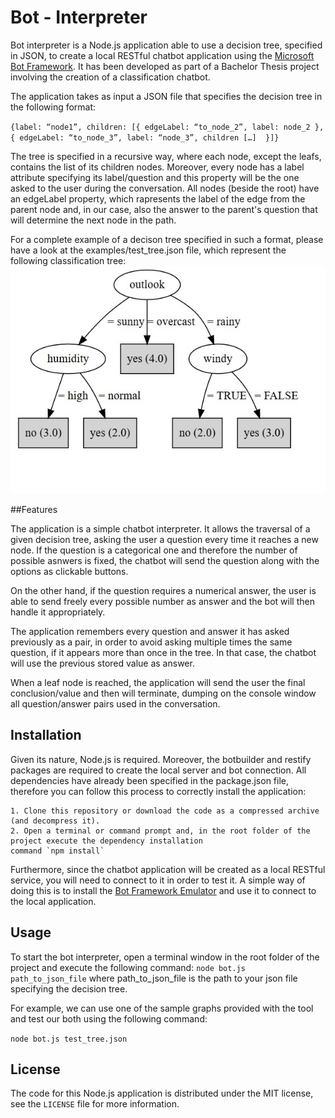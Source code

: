 # Bot - Interpreter
Bot interpreter is a Node.js application able to use a decision tree, specified in JSON, to create a local RESTful chatbot application using the [Microsoft Bot Framework](https://dev.botframework.com/). It has been developed as part of a Bachelor Thesis project involving the creation of a classification chatbot. 

The application takes as input a JSON file that specifies the decision tree in the following format: 

`{label: “node1”, children: [{ edgeLabel: “to_node_2”, label: node_2 }, { edgeLabel: “to_node_3”, label: “node_3”, children […]  }]}`

The tree is specified in a recursive way, where each node, except the leafs, contains the list of its children nodes. Moreover, every node has a label attribute specifying its label/question and this property will be the one asked to the user during the conversation. All nodes (beside the root) have an edgeLabel property, which rapresents the label of the edge from the parent node and, in our case, also the answer to the parent's question that will determine the next node in the path. 

For a complete example of a decison tree specified in such a format, please have a look at the examples/test_tree.json file, which represent the following classification tree:
![alt text](examples/tree_test.jpg)

##Features

The application is a simple chatbot interpreter. It allows the traversal of a given decision tree, asking the user a question every time it reaches a new node. If the question is a categorical one and therefore the number of possible asnwers is fixed, the chatbot will send the question along with the options as clickable buttons.

On the other hand, if the question requires a numerical answer, the user is able to send freely every possible number as answer and the bot will then handle it appropriately. 

The application remembers every question and answer it has asked previously as a pair, in order to avoid asking multiple times the same question, if it appears more than once in the tree. In that case, the chatbot will use the previous stored value as answer. 

When a leaf node is reached, the application will send the user the final conclusion/value and then will terminate, dumping on the console window all question/answer pairs used in the conversation.

## Installation

Given its nature, Node.js is required. Moreover, the botbuilder and restify packages are required to create the local server and bot connection. All dependencies have already been specified in the package.json file, therefore you can follow this process to correctly install the application:

    1. Clone this repository or download the code as a compressed archive (and decompress it).
    2. Open a terminal or command prompt and, in the root folder of the project execute the dependency installation 
    command `npm install`

Furthermore, since the chatbot application will be created as a local RESTful service, you will need to connect to it in order to test it. A simple way of doing this is to install the [Bot Framework Emulator](https://github.com/Microsoft/BotFramework-Emulator/blob/master/README.md) and use it to connect to the local application.

## Usage

To start the bot interpreter, open a terminal window in the root folder of the project and execute the following command:
`node bot.js path_to_json_file` where path_to_json_file is the path to your json file specifying the decision tree.

For example, we can use one of the sample graphs provided with the tool and test our both using the following command:

`node bot.js test_tree.json`

## License

The code for this Node.js application is distributed under the MIT license, see the `LICENSE` file for more information. 
